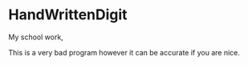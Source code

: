 # HandWrittenDigit
My school work,

This is a very bad program however it can be accurate if you are nice.
